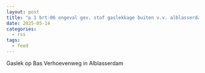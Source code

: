 ```yaml
---
layout: post
title: "p 1 brt-06 ongeval gev. stof gaslekkage buiten v.v. alblasserdam bas verhoevenweg alblasserdam 189492 186732"
date: 2025-05-14
categories: 
  - rss
tags: 
  - feed
---
```


Gaslek op Bas Verhoevenweg in Alblasserdam
